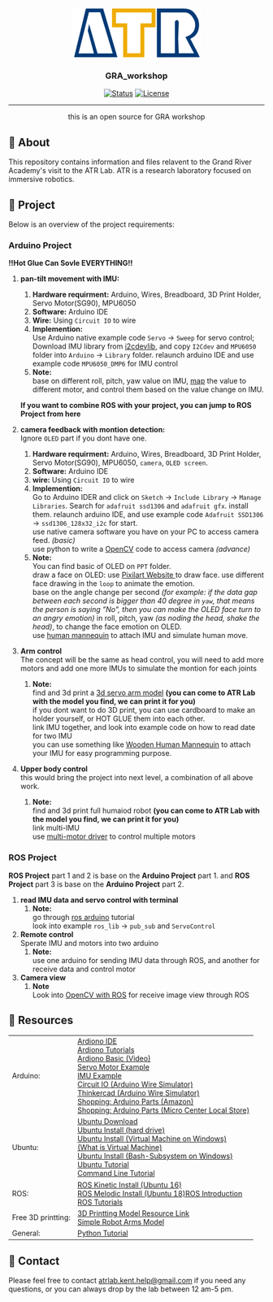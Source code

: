 <p align="center">
  <a href="" rel="noopener">
 <img src="images/ATR-logo.gif" alt="ATR"></a>
</p>

<h3 align="center">GRA_workshop</h3>

<div align="center">

  [![Status](https://img.shields.io/badge/status-active-success.svg)]() 
  [![License](https://img.shields.io/badge/license-MIT-blue.svg)](/LICENSE)

</div>

---

<p align="center"> this is an open source for GRA workshop
    <br> 
</p>

## 📝 About <a name = "about"></a>
This repository contains information and files relavent to the Grand River Academy's visit to the ATR Lab. 
ATR is a research laboratory focused on immersive robotics.



## 🏁 Project
Below is an overview of the project requirements:

### Arduino Project
**!!Hot Glue Can Sovle EVERYTHING!!**
1. **pan-tilt movement with IMU:**
   1. **Hardware requirment:** Arduino, Wires, Breadboard, 3D Print Holder, Servo Motor(SG90), MPU6050
   1. **Software:** Arduino IDE
   1. **Wire:** Using `Circuit IO` to wire 
   1. **Implemention:** <br/>Use Arduino native example code `Servo` -> `Sweep` for servo control;<br/>Download IMU library from <a href="https://github.com/jrowberg/i2cdevlib/tree/master/Arduino"> i2cdevlib</a>, and copy `I2Cdev` and `MPU6050` folder into `Arduino` -> `Library` folder. relaunch arduino IDE and use example code `MPU6050_DMP6` for IMU control
   1. **Note:** <br/>base on different roll, pitch, yaw value on IMU, <a href="https://www.arduino.cc/reference/en/language/functions/math/map/">map</a> the value to different motor, and control them based on the value change on IMU.

   **If you want to combine ROS with your project, you can jump to ROS Project from here** 

1. **camera feedback with montion detection:**<br/> Ignore `OLED` part if you dont have one.
   1. **Hardware requirment:** Arduino, Wires, Breadboard, 3D Print Holder, Servo Motor(SG90), MPU6050, `camera`, `OLED screen`.
   1. **Software:** Arduino IDE
   1. **wire:** Using `Circuit IO` to wire 
   1. **Implemention:** <br/>Go to Arduino IDER and click on `Sketch` -> `Include Library` -> `Manage Libraries`. Search for `adafruit ssd1306` and `adafruit gfx`. install them. relaunch arduino IDE, and use example code `Adafruit SSD1306` -> `ssd1306_128x32_i2c` for start.<br/>use native camera software you have on your PC to access camera feed. *(basic)*<br/> use python to write a <a href="https://opencv-python-tutroals.readthedocs.io/en/latest/py_tutorials/py_gui/py_video_display/py_video_display.html" >OpenCV</a> code to access camera *(advance)*
   1. **Note:** <br/>You can find basic of OLED on `PPT` folder. <br/>draw a face on OLED: use <a href="https://www.pixilart.com/draw" > Pixilart Website </a> to draw face. use different face drawing in the `loop` to animate the emotion.<br/> base on the angle change per second *(for example: if the data gap between each second is bigger than 40 degree in `yaw`, that means the person is saying "No", then you can make the OLED face turn to an angry emotion)* in roll, pitch, yaw *(as noding the head, shake the head)*, to change the face emotion on OLED. <br/> use <a href="https://www.amazon.com/Alvin-Wooden-Mannequin-Unisex-Inches/dp/B001OBMZIE/ref=sr_1_7?keywords=Wooden+Human+Mannequin&qid=1563489672&s=gateway&sr=8-7">human mannequin</a> to attach IMU and simulate human move.
1. **Arm control**<br>The concept will be the same as head control, you will need to add more motors and add one more IMUs to simulate the montion for each joints
   1. **Note:**<br/>find and 3d print a <a href="https://www.thingiverse.com/thing:90837" >3d servo arm model</a> **(you can come to ATR Lab with the model you find, we can print it for you)**<br/>if you dont want to do 3D print, you can use cardboard to make an holder yourself, or HOT GLUE them into each other.<br/> link IMU together, and look into example code on how to read date for two IMU<br/> you can use something like <a href="https://www.amazon.com/Alvin-Wooden-Mannequin-Unisex-Inches/dp/B001OBMZIE/ref=sr_1_9?keywords=Wooden+Human+Mannequin&qid=1563523009&s=gateway&sr=8-9">Wooden Human Mannequin</a> to attach your IMU for easy programming purpose.
1. **Upper body control**<br/> this would bring the project into next level, a combination of all above work.
   1. **Note:** <br/> find and 3d print full humaiod robot **(you can come to ATR Lab with the model you find, we can print it for you)**<br/>link multi-IMU <br/> use <a href="https://www.amazon.com/HiLetgo-PCA9685-Channel-12-Bit-Arduino/dp/B01D1D0CX2/ref=asc_df_B01D1D0CX2/?tag=hyprod-20&linkCode=df0&hvadid=312106042452&hvpos=1o1&hvnetw=g&hvrand=4725520949653651188&hvpone=&hvptwo=&hvqmt=&hvdev=c&hvdvcmdl=&hvlocint=&hvlocphy=1023769&hvtargid=pla-439629573722&psc=1&tag=&ref=&adgrpid=62821668875&hvpone=&hvptwo=&hvadid=312106042452&hvpos=1o1&hvnetw=g&hvrand=4725520949653651188&hvqmt=&hvdev=c&hvdvcmdl=&hvlocint=&hvlocphy=1023769&hvtargid=pla-439629573722"> multi-motor driver</a> to control multiple motors<br/> 

### ROS Project
**ROS Project** part 1 and 2 is base on the **Arduino Project** part 1. and **ROS Project** part 3 is base on the **Arduino Project** part 2.
1. **read IMU data and servo control with terminal**
   1. **Note:** <br/>go through <a href="http://wiki.ros.org/rosserial/Tutorials">ros arduino</a> tutorial<br/> look into example `ros_lib` -> `pub_sub` and `ServoControl` 
1. **Remote control**<br/>Sperate IMU and motors into two arduino
   1. **Note:** <br/>use one arduino for sending IMU data through ROS, and another for receive data and control motor
1. **Camera view**
   1. **Note** <br/> Look into <a href="http://wiki.ros.org/cv_bridge/Tutorials/ConvertingBetweenROSImagesAndOpenCVImagesPython">OpenCV with ROS</a> for receive image view through ROS





## 🎉 Resources <a name = "demo"></a>
|  |  |
| ---------- | ---------- |
| Arduino: | <a href="https://www.arduino.cc/en/main/software">Ardiono IDE</a><br/><a href="https://www.arduino.cc/en/Tutorial/HomePage">Ardiono Tutorials</a><br/><a href="https://www.youtube.com/watch?v=BtLwoNJ6klE">Ardiono Basic (Video)</a><br/><a href="https://www.instructables.com/id/Arduino-How-to-Control-Servo-Motor-With-Arduino/">Servo Motor Example</a><br/><a href="https://www.hackster.io/Aritro/getting-started-with-imu-6-dof-motion-sensor-96e066">IMU Example</a><br/><a href="https://www.circuito.io/">Circuit IO (Arduino Wire Simulator)</a><br/><a href="https://www.tinkercad.com/">Thinkercad (Arduino Wire Simulator)</a><br/><a href="https://www.amazon.com/ELEGOO-Project-Starter-Tutorial-Arduino/dp/B01D8KOZF4/ref=sr_1_3?keywords=arduino&qid=1563520514&s=gateway&sr=8-3">Shopping: Arduino Parts (Amazon)</a> <br/> <a href="https://www.microcenter.com/search/search_results.aspx?Ntt=arduino&searchButton=search">Shopping: Arduino Parts (Micro Center Local Store)</a> |
| Ubuntu: | <a href="https://ubuntu.com/download/desktop">Ubuntu Download</a><br/><a href="https://www.youtube.com/watch?v=vt5Lu_ltPkU">Ubuntu Install (hard drive)</a><br/><a href="https://www.youtube.com/watch?v=QbmRXJJKsvs">Ubuntu Install (Virtual Machine on Windows)</a><br/><a href="https://www.youtube.com/watch?v=2v_3f_jjLL4">(What is Virtual Machine)</a><br/><a href="https://www.youtube.com/watch?v=Cvrqmq9A3tA">Ubuntu Install (Bash-Subsystem on Windows)</a><br/><a href="https://www.youtube.com/watch?v=lmeDvSgN6zY">Ubuntu Tutorial</a><br/><a href="https://www.youtube.com/watch?v=id3DGvljhT4">Command Line Tutorial</a><br/>|
| ROS: | <a href="http://wiki.ros.org/kinetic">ROS Kinetic Install (Ubuntu 16)</a> <br/> <a href="http://wiki.ros.org/melodic">ROS Melodic Install (Ubuntu 18)</a><a href="http://wiki.ros.org/ROS/Introduction">ROS Introduction</a> <br/><a href="http://wiki.ros.org/ROS/StartGuide">ROS Tutorials</a> <br/>|
| Free 3D printting: | <a href="https://www.thingiverse.com/">3D Printting Model Resource Link</a> <br/> <a href="https://www.thingiverse.com/thing:90837">Simple Robot Arms Model</a> |
| General: | <a href="https://www.youtube.com/watch?v=QXeEoD0pB3E&list=PLsyeobzWxl7poL9JTVyndKe62ieoN-MZ3">Python Tutorial</a>

## 🚀 Contact
Please feel free to contact atrlab.kent.help@gmail.com if you need any questions, or you can always drop by the lab between 12 am-5 pm.